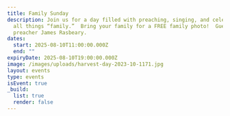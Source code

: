```yaml
---
title: Family Sunday
description: Join us for a day filled with preaching, singing, and celebrating
  all things “family.”  Bring your family for a FREE family photo!  Guest
  preacher James Rasbeary.
dates:
  start: 2025-08-10T11:00:00.000Z
  end: ""
expiryDate: 2025-08-10T19:00:00.000Z
image: /images/uploads/harvest-day-2023-10-1171.jpg
layout: events
type: events
isEvent: true
_build:
  list: true
  render: false
---
```

